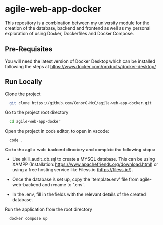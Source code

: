# agile-web-app-docker

This repository is a combination between my university module for the creation of the database, backend and frontend as well as my personal exploration of using Docker, Dockerfiles and Docker Compose.

## Pre-Requisites

You will need the latest version of Docker Desktop which can be installed following the steps at https://www.docker.com/products/docker-desktop/


## Run Locally

Clone the project

```bash
  git clone https://github.com/ConorG-McC/agile-web-app-docker.git
```
Go to the project root directory

```bash
  cd agile-web-app-docker
```

Open the project in code editor, to open in vscode:

```bash
  code .
```

Go to the agile-web-backend directory and complete the following steps:

- Use skill_audit_db.sql to create a MYSQL database. This can be using XAMPP (Installation: https://www.apachefriends.org/download.html) or using a free hosting service like Filess.io (https://filess.io/).

- Once the database is set up, copy the 'template.env' file from agile-web-backend and rename to '.env'.

- In the .env, fill in the fields with the relevant details of the created database.


Run the application from the root directory

```bash
  docker compose up
```


